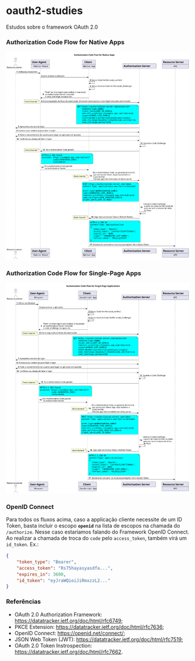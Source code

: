 # oauth2-studies
Estudos sobre o framework OAuth 2.0

### Authorization Code Flow for Native Apps

![](nativeFlow.svg)


### Authorization Code Flow for Single-Page Apps

![](singlePageFlow.svg)

### OpenID Connect

Para todos os fluxos acima, caso a applicação cliente necessite de um ID Token, basta incluir o escopo **`openid`** na lista de escopos na chamada do `/authorize`. Nesse caso estaríamos falando do Framework OpenID Connect. Ao realizar a chamada de troca do `code` pelo `access_token`, também virá um `id_token`. Ex.:
```JSON
{
    "token_type": "Bearer",
    "access_token": "Rs75hayasyasdfa...",
    "expires_in": 3600,
    "id_token": "eyJraWQioiJiRmxzzL2..."
}
```

### Referências
* OAuth 2.0 Authorization Framework: https://datatracker.ietf.org/doc/html/rfc6749;
* PKCE Extension: https://datatracker.ietf.org/doc/html/rfc7636;
* OpenID Connect: https://openid.net/connect/;
* JSON Web Token (JWT): https://datatracker.ietf.org/doc/html/rfc7519;
* OAuth 2.0 Token Instrospection: https://datatracker.ietf.org/doc/html/rfc7662.
